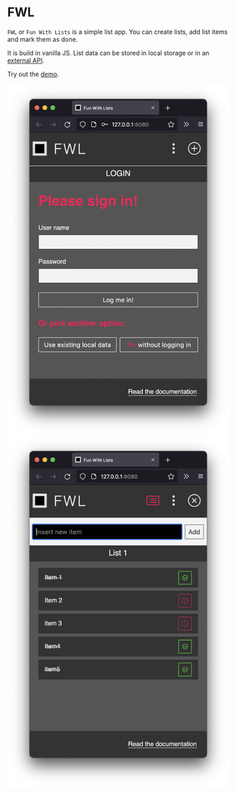 # FWL

`FWL` or `Fun With Lists` is a simple list app. You can create lists, add list items and mark them as done.

It is build in vanilla JS. List data can be stored in local storage or in an [external API](https://github.com/xylnx/simple-json).

Try out the [demo](https://xylnx.github.io/fwl/).

![screenshot](screenshot-1.png) ![screenshot](screenshot-2.png)
